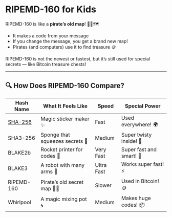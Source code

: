 # RIPEMD-160 for Kids

RIPEMD-160 is like a **pirate’s old map**! 🏴‍☠️🗺️

- It makes a code from your message
- If you change the message, you get a brand new map!
- Pirates (and computers) use it to find treasure 🪙

RIPEMD-160 is not the newest or fastest, but it’s still used for special secrets — like Bitcoin treasure chests!

---

## 🔍 How Does RIPEMD-160 Compare?

| Hash Name   | What It Feels Like                  | Speed     | Special Power         |
|-------------|--------------------------------------|-----------|------------------------|
| [SHA-256](/algo/sha256)     | Magic sticker maker ✨               | Fast      | Used everywhere! 🌍     |
| SHA3-256    | Sponge that squeezes secrets 🧽      | Medium    | Super twisty inside! 🔄 |
| BLAKE2b     | Rocket printer for codes 🚀          | Very Fast | Super fast and smart! 🧠 |
| BLAKE3      | A robot with many arms 🤖            | Ultra Fast| Works super fast! ⚡    |
| RIPEMD-160  | Pirate’s old secret map 🏴‍☠️         | Slower    | Used in Bitcoin! 🪙     |
| Whirlpool   | A magic mixing pot 🌀                | Medium    | Makes huge codes! 📦    |
